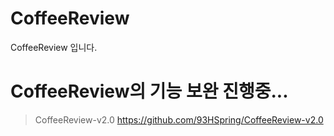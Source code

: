 # CoffeeReview
CoffeeReview 입니다.

# CoffeeReview의 기능 보완 진행중...
> CoffeeReview-v2.0
> https://github.com/93HSpring/CoffeeReview-v2.0
